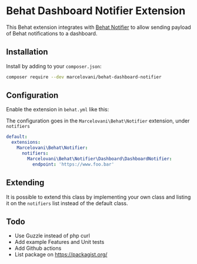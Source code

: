 Behat Dashboard Notifier Extension
=========================
This Behat extension integrates with [Behat Notifier](https://github.com/marcelovani/behat-notifier)
to allow sending payload of Behat notifications to a dashboard.

Installation
------------

Install by adding to your `composer.json`:

```bash
composer require --dev marcelovani/behat-dashboard-notifier
```

Configuration
-------------

Enable the extension in `behat.yml` like this:

The configuration goes in the `Marcelovani\Behat\Notifier` extension, under `notifiers`

```yml
default:
  extensions:
    Marcelovani\Behat\Notifier:
      notifiers:
        Marcelovani\Behat\Notifier\Dashboard\DashboardNotifier:
          endpoint: 'https://www.foo.bar'

```

Extending
-------------

It is possible to extend this class by implementing your own class and listing it
on the `notifiers` list instead of the default class.

Todo
-------------
- Use Guzzle instead of php curl
- Add example Features and Unit tests
- Add Github actions
- List package on https://packagist.org/
